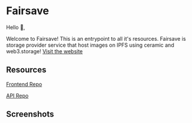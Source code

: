 # Fairsave

Hello 👋,

Welcome to Fairsave! This is an entrypoint to all it's resources. Fairsave is storage provider service that host images on IPFS using ceramic and web3.storage! [Visit the website](https://fairsave.vercel.app)

## Resources

[Frontend Repo](https://github.com/dreampiper/fairsave--frontend)

[API Repo](https://github.com/dreampiper/fairsave--api)

## Screenshots
